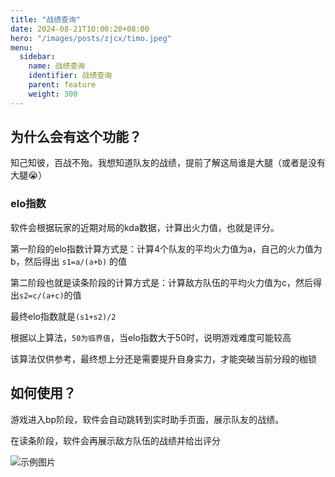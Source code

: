 ```yaml
---
title: "战绩查询"
date: 2024-08-21T10:00:20+08:00
hero: "/images/posts/zjcx/timo.jpeg"
menu:
  sidebar:
    name: 战绩查询
    identifier: 战绩查询
    parent: feature
    weight: 300
---
```

## 为什么会有这个功能？

知己知彼，百战不殆。我想知道队友的战绩，提前了解这局谁是大腿（或者是没有大腿😭）

### elo指数

软件会根据玩家的近期对局的kda数据，计算出火力值，也就是评分。

第一阶段的elo指数计算方式是：计算4个队友的平均火力值为a，自己的火力值为b，然后得出 ```s1=a/(a+b)``` 的值

第二阶段也就是读条阶段的计算方式是：计算敌方队伍的平均火力值为c，然后得出```s2=c/(a+c)```的值

最终elo指数就是```(s1+s2)/2 ```

根据以上算法，```50为临界值```，当elo指数大于50时，说明游戏难度可能较高

该算法仅供参考，最终想上分还是需要提升自身实力，才能突破当前分段的枷锁

## 如何使用？

游戏进入bp阶段，软件会自动跳转到实时助手页面，展示队友的战绩。

在读条阶段，软件会再展示敌方队伍的战绩并给出评分

![示例图片](/images/posts/zjcx/zjcx.png "战绩查询")